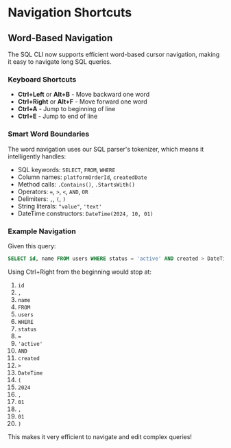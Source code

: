 # Navigation Shortcuts

## Word-Based Navigation

The SQL CLI now supports efficient word-based cursor navigation, making it easy to navigate long SQL queries.

### Keyboard Shortcuts

- **Ctrl+Left** or **Alt+B** - Move backward one word
- **Ctrl+Right** or **Alt+F** - Move forward one word
- **Ctrl+A** - Jump to beginning of line
- **Ctrl+E** - Jump to end of line

### Smart Word Boundaries

The word navigation uses our SQL parser's tokenizer, which means it intelligently handles:

- SQL keywords: `SELECT`, `FROM`, `WHERE`
- Column names: `platformOrderId`, `createdDate`
- Method calls: `.Contains()`, `.StartsWith()`
- Operators: `=`, `>`, `<`, `AND`, `OR`
- Delimiters: `,`, `(`, `)`
- String literals: `"value"`, `'text'`
- DateTime constructors: `DateTime(2024, 10, 01)`

### Example Navigation

Given this query:
```sql
SELECT id, name FROM users WHERE status = 'active' AND created > DateTime(2024, 01, 01)
```

Using Ctrl+Right from the beginning would stop at:
1. `id`
2. `,`
3. `name`
4. `FROM`
5. `users`
6. `WHERE`
7. `status`
8. `=`
9. `'active'`
10. `AND`
11. `created`
12. `>`
13. `DateTime`
14. `(`
15. `2024`
16. `,`
17. `01`
18. `,`
19. `01`
20. `)`

This makes it very efficient to navigate and edit complex queries!